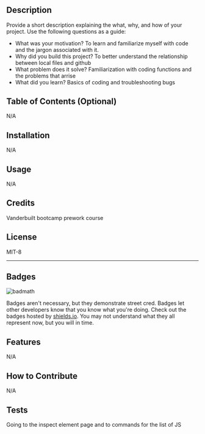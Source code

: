  # <Your-Project-Title>

## Description

Provide a short description explaining the what, why, and how of your project. Use the following questions as a guide:

- What was your motivation? 
    To learn and familiarize myself with code and the jargon associated with it.
- Why did you build this project?
     To better understand the relationship between local files and github
- What problem does it solve?
     Familiarization with coding functions and the problems that arrise
- What did you learn?
     Basics of coding and troubleshooting bugs

## Table of Contents (Optional)

N/A
## Installation

N/A

## Usage
N/A

## Credits

Vanderbuilt bootcamp prework course

## License

MIT-8

---

## Badges

![badmath](https://img.shields.io/github/languages/top/nielsenjared/badmath)

Badges aren't necessary, but they demonstrate street cred. Badges let other developers know that you know what you're doing. Check out the badges hosted by [shields.io](https://shields.io/). You may not understand what they all represent now, but you will in time.

## Features

N/A

## How to Contribute
N/A

## Tests

Going to the inspect element page and to commands for the list of JS
